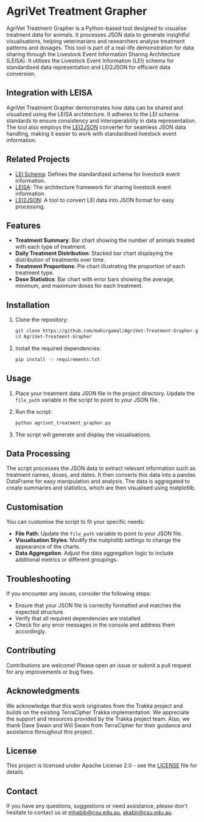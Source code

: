 # AgriVet Treatment Grapher

AgriVet Treatment Grapher is a Python-based tool designed to visualise treatment data for animals. It processes JSON data to generate insightful visualisations, helping veterinarians and researchers analyse treatment patterns and dosages. This tool is part of a real-life demonstration for data sharing through the Livestock Event Information Sharing Architecture (LEISA). It utilises the Livestock Event Information (LEI) schema for standardised data representation and LEI2JSON for efficient data conversion.

## Integration with LEISA

AgriVet Treatment Grapher demonstrates how data can be shared and visualized using the LEISA architecture. It adheres to the LEI schema standards to ensure consistency and interoperability in data representation. The tool also employs the [LEI2JSON](https://github.com/mahirgamal/LEI2JSON) converter for seamless JSON data handling, making it easier to work with standardised livestock event information.

## Related Projects

- [LEI Schema](https://github.com/mahirgamal/LEI-schema): Defines the standardized schema for livestock event information.
- [LEISA](https://github.com/mahirgamal/LEISA): The architecture framework for sharing livestock event information.
- [LEI2JSON](https://github.com/mahirgamal/LEI2JSON): A tool to convert LEI data into JSON format for easy processing.

## Features

- **Treatment Summary**: Bar chart showing the number of animals treated with each type of treatment.
- **Daily Treatment Distribution**: Stacked bar chart displaying the distribution of treatments over time.
- **Treatment Proportions**: Pie chart illustrating the proportion of each treatment type.
- **Dose Statistics**: Bar chart with error bars showing the average, minimum, and maximum doses for each treatment.

## Installation

1. Clone the repository:
    ```bash
    git clone https://github.com/mahirgamal/AgriVet-Treatment-Grapher.git
    cd AgriVet-Treatment-Grapher
    ```

2. Install the required dependencies:
    ```bash
    pip install -r requirements.txt
    ```

## Usage

1. Place your treatment data JSON file in the project directory. Update the `file_path` variable in the script to point to your JSON file.

2. Run the script:
    ```bash
    python agrivet_treatment_grapher.py
    ```

3. The script will generate and display the visualisations.

## Data Processing

The script processes the JSON data to extract relevant information such as treatment names, doses, and dates. It then converts this data into a pandas DataFrame for easy manipulation and analysis. The data is aggregated to create summaries and statistics, which are then visualised using matplotlib.

## Customisation

You can customise the script to fit your specific needs:
- **File Path**: Update the `file_path` variable to point to your JSON file.
- **Visualisation Styles**: Modify the matplotlib settings to change the appearance of the charts.
- **Data Aggregation**: Adjust the data aggregation logic to include additional metrics or different groupings.

## Troubleshooting

If you encounter any issues, consider the following steps:
- Ensure that your JSON file is correctly formatted and matches the expected structure.
- Verify that all required dependencies are installed.
- Check for any error messages in the console and address them accordingly.

## Contributing
Contributions are welcome! Please open an issue or submit a pull request for any improvements or bug fixes.

## Acknowledgments
We acknowledge that this work originates from the Trakka project and builds on the existing TerraCipher Trakka implementation. We appreciate the support and resources provided by the Trakka project team. Also, we thank Dave Swain and Will Swain from TerraCipher for their guidance and assistance throughout this project.


## License
This project is licensed under Apache License 2.0 - see the [LICENSE][lic] file for details.

## Contact
If you have any questions, suggestions or need assistance, please don't hesitate to contact us at mhabib@csu.edu.au, akabir@csu.edu.au.

[//]: #
  [lic]: <https://github.com/mahirgamal/AgriVet-Treatment-Grapher/blob/main/LICENSE>
